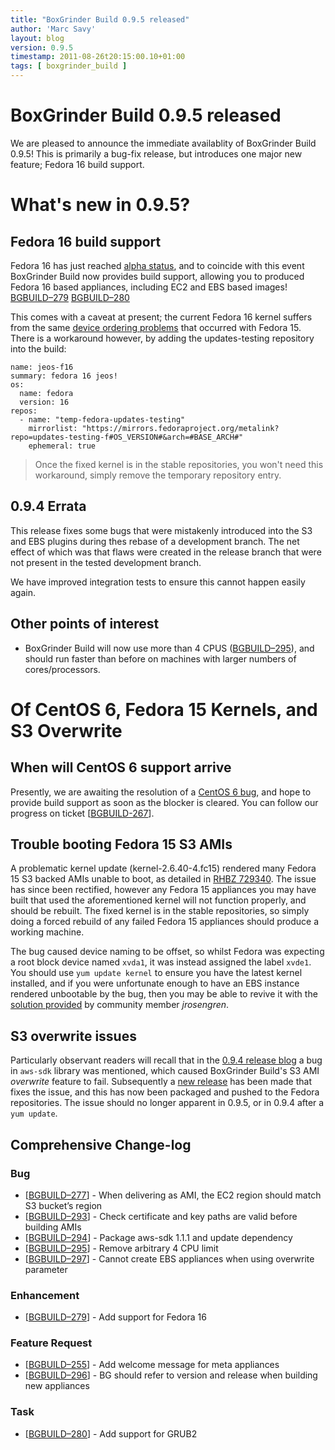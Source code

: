 ```yaml
---
title: "BoxGrinder Build 0.9.5 released"
author: 'Marc Savy'
layout: blog
version: 0.9.5
timestamp: 2011-08-26t20:15:00.10+01:00
tags: [ boxgrinder_build ]
---
```


# BoxGrinder Build 0.9.5 released
We are pleased to announce the immediate availablity of BoxGrinder Build 0.9.5!  This is primarily a bug-fix release, but introduces one major new feature; Fedora 16 build support.

# What's new in 0.9.5?

## Fedora 16 build support
Fedora 16 has just reached [alpha status][], and to coincide with this event BoxGrinder Build now provides build support, allowing you to produced Fedora 16 based appliances, including EC2 and EBS based images! [BGBUILD–279][] [BGBUILD–280][]

This comes with a caveat at present; the current Fedora 16 kernel suffers from the same [device ordering problems](#Trouble_booting_Fedora_15_S3_AMIs) that occurred with Fedora 15. There is a workaround however, by adding the updates-testing repository into the build: 

    name: jeos-f16
    summary: fedora 16 jeos!
    os:
      name: fedora
      version: 16
    repos:
      - name: "temp-fedora-updates-testing"
        mirrorlist: "https://mirrors.fedoraproject.org/metalink?repo=updates-testing-f#OS_VERSION#&arch=#BASE_ARCH#"
        ephemeral: true
        
> Once the fixed kernel is in the stable repositories, you won't need this workaround, simply remove the temporary repository entry. 
 
## 0.9.4 Errata
This release fixes some bugs that were mistakenly introduced into the S3 and EBS plugins during thes rebase of a development branch. The net effect of which was that flaws were created in the release branch that were not present in the tested development branch.

We have improved integration tests to ensure this cannot happen easily again. 

## Other points of interest
  - BoxGrinder Build will now use more than 4 CPUS ([BGBUILD–295][]), and should run faster than before on machines with larger numbers of cores/processors.

# Of CentOS 6, Fedora 15 Kernels, and S3 Overwrite

## When will CentOS 6 support arrive
Presently, we are awaiting the resolution of a [CentOS 6 bug][], and hope to provide build support as soon as the blocker is cleared.  You can follow our progress on ticket [[BGBUILD-267][]].

## Trouble booting Fedora 15 S3 AMIs
A problematic kernel update (kernel-2.6.40-4.fc15) rendered many Fedora 15 S3 backed AMIs unable to boot, as detailed in [RHBZ 729340][]. The issue has since been rectified, however any Fedora 15 appliances you may have built that used the aforementioned kernel will not function properly, and should be rebuilt. The fixed kernel is in the stable repositories, so simply doing a forced rebuild of any failed Fedora 15 appliances should produce a working machine.

The bug caused device naming to be offset, so whilst Fedora was expecting a root block device named `xvda1`, it was instead assigned the label `xvde1`. You should use `yum update kernel` to ensure you have the latest kernel installed, and if you were unfortunate enough to have an EBS instance rendered unbootable by the bug, then you may be able to revive it with the [solution provided][] by community member _jrosengren_.

## S3 overwrite issues
Particularly observant readers will recall that in the [0.9.4 release blog][] a bug in `aws-sdk` library was mentioned, which caused BoxGrinder Build's S3 AMI _overwrite_ feature to fail. Subsequently a [new release](http://aws.amazon.com/releasenotes/Ruby/1188396596851115) has been made that fixes the issue, and this has now been packaged and pushed to the Fedora repositories. The issue should no longer apparent in 0.9.5, or in 0.9.4 after a `yum update`.

## Comprehensive Change-log

### Bug

-   [[BGBUILD–277][]] - When delivering as AMI, the EC2 region should
    match S3 bucket’s region
-   [[BGBUILD–293][]] - Check certificate and key paths are valid before
    building AMIs
-   [[BGBUILD–294][]] - Package aws-sdk 1.1.1 and update dependency
-   [[BGBUILD–295][]] - Remove arbitrary 4 CPU limit
-   [[BGBUILD–297][]] - Cannot create EBS appliances when using
    overwrite parameter

### Enhancement

-   [[BGBUILD–279][]] - Add support for Fedora 16

### Feature Request

-   [[BGBUILD–255][]] - Add welcome message for meta appliances
-   [[BGBUILD–296][]] - BG should refer to version and release when
    building new appliances

### Task

-   [[BGBUILD–280][]] - Add support for GRUB2

  [BGBUILD–277]: https://issues.jboss.org/browse/BGBUILD-277
  [BGBUILD–293]: https://issues.jboss.org/browse/BGBUILD-293
  [BGBUILD–294]: https://issues.jboss.org/browse/BGBUILD-294
  [BGBUILD–295]: https://issues.jboss.org/browse/BGBUILD-295
  [BGBUILD–297]: https://issues.jboss.org/browse/BGBUILD-297
  [BGBUILD–279]: https://issues.jboss.org/browse/BGBUILD-279
  [BGBUILD–255]: https://issues.jboss.org/browse/BGBUILD-255
  [BGBUILD–296]: https://issues.jboss.org/browse/BGBUILD-296
  [BGBUILD–280]: https://issues.jboss.org/browse/BGBUILD-280

  [BGBUILD-267]: https://issues.jboss.org/browse/BGBUILD-267
  [solution provided]:  https://issues.jboss.org/browse/BGBUILD-289?focusedCommentId=12619627&page=com.atlassian.jira.plugin.system.issuetabpanels:comment-tabpanel#comment-12619627
  [0.9.4 release blog]: http://blog/2011/08/18/boxgrinder-0-9-4-released/
  [RHBZ 729340]: https://bugzilla.redhat.com/show_bug.cgi?id=729340
  [CentOS 6 bug]: http://bugs.centos.org/view.php?id=4995
  [alpha status]: https://fedoraproject.org/wiki/F16_Alpha_release_announcement
